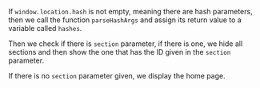 If  `window.location.hash` is not empty, meaning there are hash parameters, then we call the function `parseHashArgs` and assign its return value to a variable called `hashes`.

Then we check if there is `section` parameter, if there is one, we hide all sections and then show the one that has the ID given in the `section` parameter.

If there is no `section` parameter given, we display the home page.